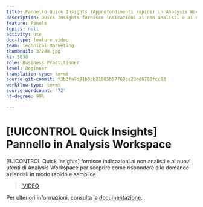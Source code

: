 ```yaml
---
title: Pannello Quick Insights (Approfondimenti rapidi) in Analysis Workspace
description: Quick Insights fornisce indicazioni ai non analisti e ai nuovi utenti di Analysis Workspace per scoprire come rispondere alle domande aziendali in modo rapido e semplice.
feature: Panels
topics: null
activity: use
doc-type: feature video
team: Technical Marketing
thumbnail: 37248.jpg
kt: 5838
role: Business Practitioner
level: Beginner
translation-type: tm+mt
source-git-commit: f3b3fa7d91b0cb21005b57768ca23ed6700fcc03
workflow-type: tm+mt
source-wordcount: '72'
ht-degree: 90%

---
```



# [!UICONTROL Quick Insights] Pannello in Analysis Workspace

[!UICONTROL Quick Insights] fornisce indicazioni ai non analisti e ai nuovi utenti di Analysis Workspace per scoprire come rispondere alle domande aziendali in modo rapido e semplice.

>[!VIDEO](https://video.tv.adobe.com/v/37248/?quality=12&learn=on)

Per ulteriori informazioni, consulta la [documentazione](https://docs.adobe.com/content/help/it-IT/analytics/analyze/analysis-workspace/panels/quickinsight.html).
